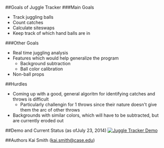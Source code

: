 ##Goals of Juggle Tracker
###Main Goals
* Track juggling balls
* Count catches
* Calculate siteswaps
* Keep track of which hand balls are in

###Other Goals
* Real time juggling analysis
* Features which would help generalize the program
  * Background subtraction
  * Ball color calibration
* Non-ball props

##Hurdles
* Coming up with a good, general algoritm for identifying catches and throws is difficult
  * Particularly challengin for 1 throws since their nature doesn't give them the arc of other throws
* Backgrounds with similar colors, which will have to be subtracted, but are currently eroded out

##Demo and Current Status (as ofJuly 23, 2014)
[![Juggle Tracker Demo](http://img.youtube.com/vi/SJMk1RfxAT8/0.jpg)](http://youtu.be/SJMk1RfxAT8)

##Authors
Kai Smith (kai.smith@case.edu)
